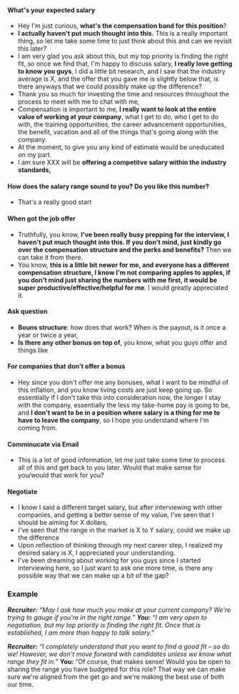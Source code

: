 #### What's your expected salary
- Hey I'm just curious, **what's the compensation band for this position**?
- **I actually haven't put much thought into this.** This is a really important thing, so let me take some time to just think about this and can we revisit this later?
- I am very glad you ask about this, but my top priority is finding the right fit, so once we find that, I'm happy to discuss salary, **I really love getting to know you guys**, I did a little bit research, and I saw that the industry average is X, and the offer that you gave me is slightly below that, is there anyways that we could possibly make up the difference?
- Thank you so much for investing the time and resources throughout the process to meet with me to chat with me, 
- Compensation is important to me, **I really want to look at the entire value of working at your company**, what I get to do, who I get to do with, the training opportunities, the career advancement opportunities, the benefit, vacation and all of the things that's going along with the company. 
- At the moment, to give you any kind of estimate would be uneducated on my part. 
- I am sure XXX will be **offering a competitve salary within the industry standards,** 
#### How does the salary range sound to you? Do you like this number?
- That's a really good start
#### When got the job offer
- Truthfully, you know, **I've been really busy prepping for the interview, I haven't put much thought into this. If you don't mind, just kindly go over the compensation structure and the perks and benefits?** Then we can take it from there.
- You know, **this is a little bit newer for me, and everyone has a different compensation structure, I know I'm not comparing apples to apples, if you don't mind just sharing the numbers with me first, it would be super productive/effective/helpful for me**. I would greatly appreciated it.
#### Ask question
- **Bouns structure**: how does that work? When is the payout, is it once a year or twice a year,
- **Is there any other bonus on top of**, you know, what you guys offer and things like 
#### For companies that don't offer a bonus
- Hey since you don't offer me any bonuses, what I want to be mindful of this inflation, and you know living costs are just keep going up. So essentially if I don't take this into consideration now, the longer I stay with the company, essentially the less my take-home pay is going to be, and **I don't want to be in a position where salary is a thing for me to have to leave the company**, so I hope you understand where I'm coming from.
#### Comminucate via Email
- This is a lot of good information, let me just take some time to process all of this and get back to you later. Would that make sense for you/would that work for you?
#### Negotiate
- I know I said a different target salary, but after interviewing with other companies, and getting a better sense of my value, I've seen that I should be aiming for X dollars, 
- I've seen that the range in the market is X to Y salary, could we make up the difference
- Upon reflection of thinking through my next career step, I realized my desired salary is X, I appreciated your understanding. 
- I've been dreaming about working for you guys since I started interviewing here, so I just want to ask one more time, is there any possible way that we can make up a bit of the gap?

### Example
_**Recruiter:** “May I ask how much you make at your current company? We're trying to gauge if you're in the right range.”_
_**You:**_ _“I am very open to negotiation, but my top priority is finding the right fit. Once that is established, I am more than happy to talk salary.”_

_**Recruiter:**_  _“I completely understand that you want to find a good fit – so do we! However, we don't move forward with candidates unless we know what range they fit in.”_
**You:** “Of course, that makes sense! Would you be open to sharing the range you have budgeted for this role? That way we can make sure we're aligned from the get go and we're making the best use of both our time.
<!--stackedit_data:
eyJoaXN0b3J5IjpbLTEyNjcwMTM1ODUsMTE3MTMwMDQxLDIxOT
M0OTUwLDYxOTU1MTI3MCwtMTQ5NzcxNzM2NywtMjEyMDY2NjYx
MCwtNDAzNzM0NzA5XX0=
-->